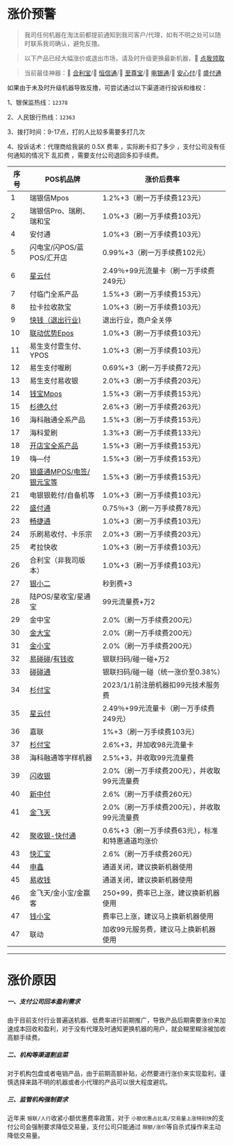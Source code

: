 # 涨价预警

> 我司任何机器在淘汰前都提前通知到我司客户/代理，如有不明之处可以随时联系我司确认，避免反撸。

> 以下产品已经大幅涨价或退出市场，请及时升级更换最新机器，🔗 [点我领取](start/tool.md)

> 当前最佳神器：🔗 [合利宝](tool/hlb.md)/🔗 [恒信通](tool/hxt.md)/🔗 [至尊宝](tool/zzb.md)/🔗 [电银通](tool/dyt.md)/🔗 [安心付](tool/axf.md)/🔗 [盛付通](tool/sftsqb.md)

如果由于未及时升级机器导致反撸，可尝试通过以下渠道进行投诉和维权：

1、银保监热线：`12378`

2、人民银行热线：`12363`

3、拨打时间：9-17点，打的人比较多需要多打几次

4、投诉话术：代理商给我装的 0.5X 费率 ，实际刷卡扣了多少 ，支付公司没有任何通知的情况下 乱扣费 ，需要支付公司退回多扣手续费。


| 序号 | POS机品牌                                   | 涨价后费率                                       |
| ---- | ------------------------------------------- | ------------------------------------------------ |
| 1    | 瑞银信Mpos                                  | 1.2%+3（刷一万手续费123元）                      |
| 2    | 瑞银信Pro、瑞刷、瑞和宝                     | 1.0%+3（刷一万手续费103元）                      |
| 4    | 安付通                                      | 1.0%+3（刷一万手续费103元）                      |
| 5    | 闪电宝/闪POS/蓝POS/汇开店                   | 0.99%+3（刷一万手续费102元）                     |
| 6    | [星云付](tool/xyf.md)                       | 2.49％+99元流量卡（刷一万手续费249元）           |
| 7    | 付临门全系产品                              | 1.5%+3（刷一万手续费153元）                      |
| 8    | 拉卡拉收款宝                                | 1.0%+3（刷一万手续费103元）                      |
| 9    | [快钱（退出行业)](tool/kq.md)               | 退出行业，商户全关停                             |
| 10   | [联动优势Epos](tool/ldys.md)                | 1.0%+3（刷一万手续费103元）                      |
| 11   | 易生支付壹生付、YPOS                        | 1.0%+3（刷一万手续费103元）                      |
| 12   | 易生支付喔刷                                | 0.69%+3（刷一万手续费72元）                      |
| 13   | 易生支付易收银                              | 2.0%+3（刷一万手续费203元）                      |
| 14   | [钱宝Mpos](tool/qb.md)                      | 1.5%+3（刷一万手续费153元）                      |
| 15   | [杉德久付](tool/sdjf.md)                    | 2.6%+3（刷一万手续费263元）                      |
| 16   | 海科融通全系产品                            | 1.5%+3（刷一万手续费153元）                      |
| 17   | 海科爱刷                                    | 1.3%+3（刷一万手续费133元）                      |
| 18   | [开店宝全系产品](tool/kdb.md)               | 1.5%+3（刷一万手续费153元）                      |
| 19   | 嗨—付                                      | 1.5%+3（刷一万手续费153元）                      |
| 20   | [银盛通MPOS/电签/银元宝等](tool/yst.md)     | 1.5%+3（刷一万手续费153元）                      |
| 21   | 电银银乾付/自备机等                         | 1.0%+3（刷一万手续费103元）                      |
| 22   | [盛付通](tool/sft.md)                       | 0.75％+3（刷一万手续费78元）                     |
| 23   | [畅捷通](tool/cjt.md)                       | 1.0%+3（刷一万手续费103元）                      |
| 24   | 乐刷易收付、卡乐宗                          | 2.0%+3（刷一万手续费203元）                      |
| 25   | 考拉快收                                    | 1.0%+3（刷一万手续费103元）                      |
| 26   | 合利宝（非我司版本）                        | 1.0%+3（刷一万手续费103元）                      |
| 27   | [银小二](tool/yxe.md)                       | 秒到费+3                                         |
| 28   | 陆POS/星收宝/星通宝                         | 99元流量费+万2                                   |
| 29   | 金中宝                                      | 2.0%（刷一万手续费200元）                        |
| 30   | [金大宝](tool/jdb.md)                       | 2.0%（刷一万手续费200元）                        |
| 31   | [金小宝](tool/jxb.md)                       | 2.0%（刷一万手续费200元）                        |
| 32   | [易碰碰](tool/ypp.md)/[有钱收](tool/yqs.md) | 银联扫码/碰一碰+万2                              |
| 33   | [碰碰通](tool/ppt.md)                       | 银联扫码/碰一碰（统一涨价至0.38%）               |
| 34   | [杉付宝](tool/sfb.md)                       | 2023/1/1前注册机器扣99元技术服务费               |
| 35   | [星云付](tool/xyf.md)                       | 2.49％+99元流量卡（刷一万手续费249元）           |
| 36   | 嘉联                                        | 1%+3（刷一万手续费103元）                        |
| 37   | [杉付宝](tool/sfb.md)                       | 2.6%+3，并加收98元流量卡                         |
| 38   | 海科融通等字样机器                          | 2.5%+3，并收取99元流量费                         |
| 39   | [闪收银](tool/ssy.md)                       | 2.0%（刷一万手续费200元），并收取99元流量费      |
| 40   | [新中付](tool/xzf.md)                       | 2.6%（刷一万手续费260元）                        |
| 41   | [金飞天](tool/jft.md)                       | 2.0%（刷一万手续费200元），并收取99元流量费      |
| 42   | [聚收银-快付通](tool/jsy.md)                | 0.6%+3（刷一万手续费63元），标准和特惠通道均涨价 |
| 43   | [快汇宝](tool/khb.md)                       | 2.6%（刷一万手续费260元）                        |
| 44   | [申鑫](tool/sx.md)                          | 通道关闭，建议换新机器使用                       |
| 45   | [易收钱](tool/ysq.md)                       | 通道关闭，建议换新机器使用                       |
| 46   | 金飞天/金小宝/金赢客                        | 250+99，费率已上涨，建议换新机器使用             |
| 47   | [钱小宝](tool/qxb.md)                       | 费率已上涨，建议马上换新机器使用                 |
| 47   | 联动                                        | 加收99元服务费，建议马上换新机器使用             |

---

# 涨价原因

##### 一、支付公司回本盈利需求

由于目前支付行业普遍送机器、低费率进行前期推广，导致产品后期需要涨价来加速成本回收和盈利，对于没有代理及时通知更换机器的用户，就会糊里糊涂被加收高额手续费。

##### 二、机构等渠道割韭菜

对于机构包盘或者电销产品，由于前期高额补贴，必然要进行涨价来实现盈利，谨慎选择来路不明的机器或者小代理的产品可以很大程度避坑。

##### 三、监管机构强制要求

近年来 `银联/人行`收紧小额优惠费率政策，对于 `小额优惠占比高/交易量上涨特别快`的支付公司会强制要求降低交易量，支付公司只能通过 `限额/涨价`等自杀式操作来主动降低交易量。
